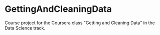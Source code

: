 GettingAndCleaningData
======================

Course project for the Coursera class "Getting and Cleaning Data" in the Data Science track.
